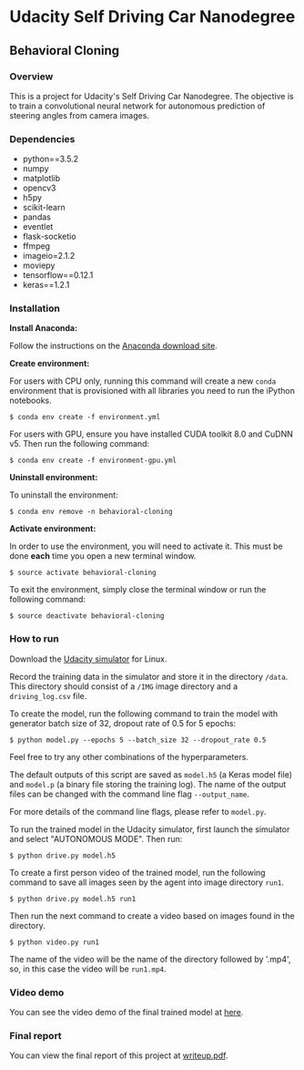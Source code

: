 # Udacity Self Driving Car Nanodegree
## Behavioral Cloning

### Overview
This is a project for Udacity's Self Driving Car Nanodegree. The objective is to train a convolutional neural network for autonomous prediction of steering angles from camera images.

### Dependencies
- python==3.5.2
- numpy
- matplotlib
- opencv3
- h5py
- scikit-learn
- pandas
- eventlet
- flask-socketio
- ffmpeg
- imageio=2.1.2
- moviepy
- tensorflow==0.12.1
- keras==1.2.1

### Installation
**Install Anaconda:**

Follow the instructions on the [Anaconda download site](https://www.continuum.io/downloads).

**Create environment:**

For users with CPU only, running this command will create a new `conda` environment that is provisioned with all libraries you need to run the iPython notebooks.

```
$ conda env create -f environment.yml
```

For users with GPU, ensure you have installed CUDA toolkit 8.0 and CuDNN v5. Then run the following command:

```
$ conda env create -f environment-gpu.yml
```

**Uninstall environment:**

To uninstall the environment:

```
$ conda env remove -n behavioral-cloning
```

**Activate environment:**

In order to use the environment, you will need to activate it. This must be done **each** time you open a new terminal window. 

```
$ source activate behavioral-cloning
```

To exit the environment, simply close the terminal window or run the following command:

```
$ source deactivate behavioral-cloning
```

### How to run

Download the [Udacity simulator](https://d17h27t6h515a5.cloudfront.net/topher/2017/February/58ae46bb_linux-sim/linux-sim.zip) for Linux. 

Record the training data in the simulator and store it in the directory `/data`. This directory should consist of a `/IMG` image directory and a `driving_log.csv` file.

To create the model, run the following command to train the model with generator batch size of 32, dropout rate of 0.5 for 5 epochs:

```
$ python model.py --epochs 5 --batch_size 32 --dropout_rate 0.5
```

Feel free to try any other combinations of the hyperparameters. 

The default outputs of this script are saved as `model.h5` (a Keras model file) and `model.p` (a binary file storing the training log). The name of the output files can be changed with the command line flag `--output_name`.

For more details of the command line flags, please refer to `model.py`.

To run the trained model in the Udacity simulator, first launch the simulator and select "AUTONOMOUS MODE". Then run:

```
$ python drive.py model.h5
```

To create a first person video of the trained model, run the following command to save all images seen by the agent into image directory `run1`.

```
$ python drive.py model.h5 run1
```

Then run the next command to create a video based on images found in the directory.

```
$ python video.py run1
```

The name of the video will be the name of the directory followed by '.mp4', so, in this case the video will be `run1.mp4`.

### Video demo

You can see the video demo of the final trained model at [here](https://vimeo.com/240369937).

### Final report

You can view the final report of this project at [writeup.pdf](https://github.com/raymondngiam/CarND-Behavioral-Cloning-Project/blob/master/writeup.pdf).
